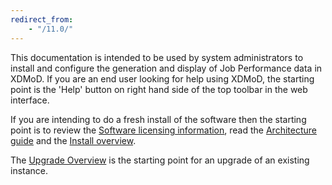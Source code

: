 ```yaml
---
redirect_from:
    - "/11.0/"
---
```


This documentation is intended to be used by system administrators to install and configure
the generation and display of Job Performance data in XDMoD. If you are an end user looking for
help using XDMoD, the starting point is the 'Help' button on right hand side of the top toolbar
in the web interface.

If you are intending to do a fresh install of the software then the starting point is
to review the [Software licensing information](supremm-notices.md), read the 
[Architecture guide](supremm-architecture.md) and the [Install overview](supremm-install-overview.md).

The [Upgrade Overview](supremm-upgrade-overview.md) is the starting point for an upgrade of an
existing instance.

